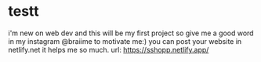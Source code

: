 # testt
i'm new on web dev and this will be my first project so give me a good word in my instagram @braiime to motivate me:)
you can post your website in netlify.net it helps me so much.
url: https://sshopp.netlify.app/
